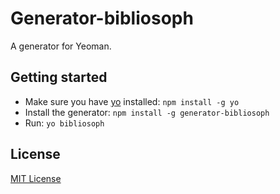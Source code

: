 # Generator-bibliosoph

A generator for Yeoman.

## Getting started
- Make sure you have [yo](https://github.com/yeoman/yo) installed:
    `npm install -g yo`
- Install the generator: `npm install -g generator-bibliosoph`
- Run: `yo bibliosoph`

## License
[MIT License](http://en.wikipedia.org/wiki/MIT_License)
